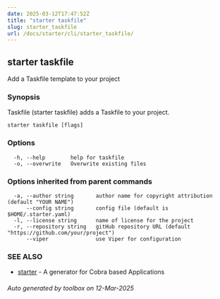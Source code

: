 ```yaml
---
date: 2025-03-12T17:47:52Z
title: "starter taskfile"
slug: starter_taskfile
url: /docs/starter/cli/starter_taskfile/
---
```

## starter taskfile

Add a Taskfile template to your project

### Synopsis

Taskfile (starter taskfile) adds a Taskfile to your project.

```
starter taskfile [flags]
```

### Options

```
  -h, --help        help for taskfile
  -o, --overwrite   Overwrite existing files
```

### Options inherited from parent commands

```
  -a, --author string       author name for copyright attribution (default "YOUR NAME")
      --config string       config file (default is $HOME/.starter.yaml)
  -l, --license string      name of license for the project
  -r, --repository string   gitHub repository URL (default "https://github.com/your/project")
      --viper               use Viper for configuration
```

### SEE ALSO

* [starter](/docs/starter/cli/starter/)	 - A generator for Cobra based Applications

###### Auto generated by toolbox on 12-Mar-2025
